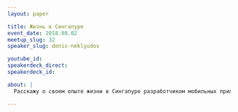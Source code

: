 ```yaml
---
layout: paper

title: Жизнь в Сингапуре
event_date: 2018.08.02
meetup_slug: 32
speaker_slug: denis-neklyudov

youtube_id:
speakerdeck_direct:
speakerdeck_id:

about: |
  Расскажу о своем опыте жизни в Сингапуре разработчиком мобильных приложений. Узнаем с вами, можно ли там купаться в море и сколько бассейнов в среднем и какой длины имеют в арендуемых кондоминиумах русскоговорорящие экспаты.

---
```

